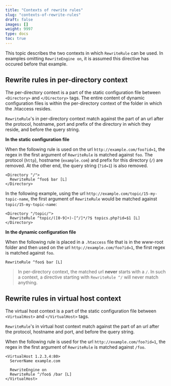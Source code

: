 ```yaml
---
title: "Contexts of rewrite rules"
slug: "contexts-of-rewrite-rules"
draft: false
images: []
weight: 9997
type: docs
toc: true
---
```


This topic describes the two contexts in which `RewriteRule` can be used. In examples omitting `RewriteEngine on`, it is assumed this directive has occured before that example.

## Rewrite rules in per-directory context
The per-directory context is a part of the static configuration file between `<Directory>` and `</Directory>` tags. The entire content of dynamic configuration files is within the per-directory context of the folder in which the .htaccess resides.

`RewriteRule`'s in per-directory context match against the part of an url after the protocol, hostname, port and prefix of the directory in which they reside, and before the query string.

**In the static configuration file**

When the following rule is used on the url `http://example.com/foo?id=1`, the regex in the first argument of `RewriteRule` is matched against `foo`. The protocol (`http`), hostname (`example.com`) and prefix for this directory (`/`) are removed. At the other end, the query string (`?id=1`) is also removed.

    <Directory "/">
      RewriteRule ^foo$ bar [L]
    </Directory>

In the following example, using the url `http://example.com/topic/15-my-topic-name`, the first argument of `RewriteRule` would be matched against `topic/15-my-topic-name`:

    <Directory "/topic/">
      RewriteRule ^topic/([0-9]+)-[^/]*/?$ topics.php?id=$1 [L]
    </Directory>

**In the dynamic configuration file**

When the following rule is placed in a `.htaccess` file that is in the www-root folder and then used on the url `http://example.com/foo?id=1`, the first regex is matched against `foo`.

    RewriteRule ^foo$ bar [L]

> In per-directory context, the matched url **never** starts with a `/`. In such a context, a directive starting with `RewriteRule ^/` will never match anything.

## Rewrite rules in virtual host context
The virtual host context is a part of the static configuration file between `<VirtualHost>` and `</VirtualHost>` tags.

`RewriteRule`'s in virtual host context match against the part of an url after the protocol, hostname and port, and before the query string.

When the following rule is used for the url `http://example.com/foo?id=1`, the regex in the first argument of `RewriteRule` is matched against `/foo`.

    <VirtualHost 1.2.3.4:80>
      ServerName example.com

      RewriteEngine on
      RewriteRule ^/foo$ /bar [L]
    </VirtualHost>


